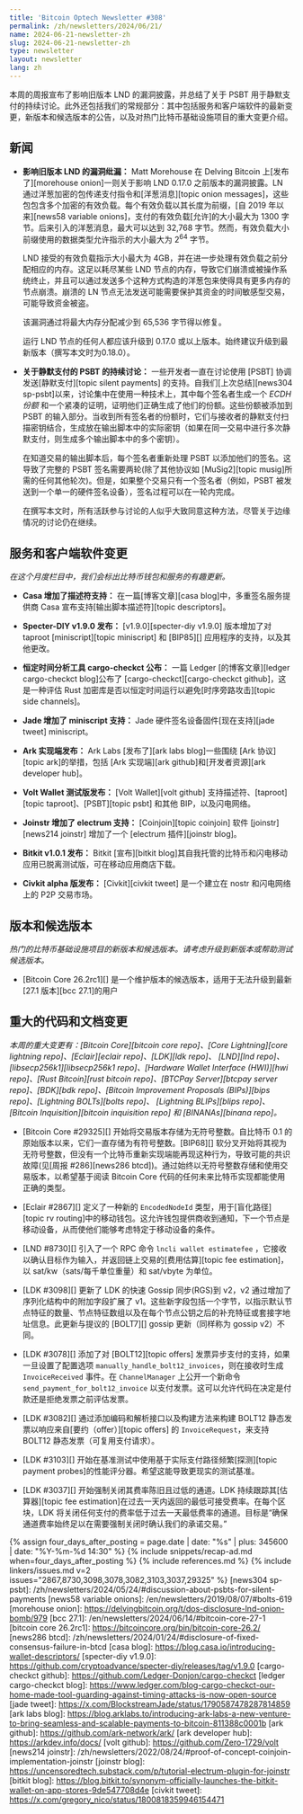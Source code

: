 ```yaml
---
title: 'Bitcoin Optech Newsletter #308'
permalink: /zh/newsletters/2024/06/21/
name: 2024-06-21-newsletter-zh
slug: 2024-06-21-newsletter-zh
type: newsletter
layout: newsletter
lang: zh
---
```

本周的周报宣布了影响旧版本 LND 的漏洞披露，并总结了关于 PSBT 用于静默支付的持续讨论。此外还包括我们的常规部分：其中包括服务和客户端软件的最新变更，新版本和候选版本的公告，以及对热门比特币基础设施项目的重大变更介绍。

## 新闻

- **<!--Disclosure-of-vulnerability-affecting-old-versions-of-LND-->影响旧版本 LND 的漏洞纰漏：** Matt Morehouse 在 Delving Bitcoin 上[发布了][morehouse onion]一则关于影响 LND 0.17.0 之前版本的漏洞披露。LN 通过洋葱加密的包传递支付指令和[洋葱消息][topic onion messages]，这些包包含多个加密的有效负载。每个有效负载以其长度为前缀，[自 2019 年以来][news58 variable onions]，支付的有效负载[允许]的大小最大为 1300 字节。后来引入的洋葱消息，最大可以达到 32,768 字节。然而，有效负载大小前缀使用的数据类型允许指示的大小最大为 2<sup>64</sup> 字节。

  LND 接受的有效负载指示大小最大为 4GB，并在进一步处理有效负载之前分配相应的内存。这足以耗尽某些 LND 节点的内存，导致它们崩溃或被操作系统终止，并且可以通过发送多个这种方式构造的洋葱包来使得具有更多内存的节点崩溃。崩溃的 LN 节点无法发送可能需要保护其资金的时间敏感型交易，可能导致资金被盗。

  该漏洞通过将最大内存分配减少到 65,536 字节得以修复。

  运行 LND 节点的任何人都应该升级到 0.17.0 或以上版本。始终建议升级到最新版本（撰写本文时为0.18.0）。

- **<!--Continued-discussion-of-PSBTs-for-silent-payments-->关于静默支付的 PSBT 的持续讨论：** 一些开发者一直在讨论使用 [PSBT] 协调发送[静默支付][topic silent payments] 的支持。自我们[上次总结][news304 sp-psbt]以来，讨论集中在使用一种技术上，其中每个签名者生成一个 _ECDH 份额_ 和一个紧凑的证明，证明他们正确生成了他们的份额。这些份额被添加到 PSBT 的输入部分。当收到所有签名者的份额时，它们与接收者的静默支付扫描密钥结合，生成放在输出脚本中的实际密钥（如果在同一交易中进行多次静默支付，则生成多个输出脚本中的多个密钥）。

  在知道交易的输出脚本后，每个签名者重新处理 PSBT 以添加他们的签名。这导致了完整的 PSBT 签名需要两轮(除了其他协议如 [MuSig2][topic musig]所需的任何其他轮次)。但是，如果整个交易只有一个签名者（例如，PSBT 被发送到一个单一的硬件签名设备），签名过程可以在一轮内完成。

  在撰写本文时，所有活跃参与讨论的人似乎大致同意这种方法，尽管关于边缘情况的讨论仍在继续。

## 服务和客户端软件变更

*在这个月度栏目中，我们会标出比特币钱包和服务的有趣更新。*

- **<!--Casa-adds-descriptor-support-->Casa 增加了描述符支持：**
  在一篇[博客文章][casa blog]中，多重签名服务提供商 Casa 宣布支持[输出脚本描述符][topic descriptors]。

- **<!--Specter-DIY-v1.9.0-released-->Specter-DIY v1.9.0 发布：**
  [v1.9.0][specter-diy v1.9.0] 版本增加了对 taproot [miniscript][topic miniscript] 和 [BIP85][] 应用程序的支持，以及其他更改。

- **<!--Constant-time-analysis-tool-cargo-checkct-announced-->恒定时间分析工具 cargo-checkct 公布：**
  一篇 Ledger [的博客文章][ledger cargo-checkct blog]公布了 [cargo-checkct][cargo-checkct github]，这是一种评估 Rust 加密库是否以恒定时间运行以避免[时序旁路攻击][topic side channels]。

- **<!--Jade-adds-miniscript-support-->Jade 增加了 miniscript 支持：**
  Jade 硬件签名设备固件[现在支持][jade tweet] miniscript。

- **<!--Ark-implementation-announced-->Ark 实现端发布：**
  Ark Labs [发布了][ark labs blog]一些围绕 [Ark 协议][topic ark]的举措，包括 [Ark 实现端][ark github]和[开发者资源][ark developer hub]。

- **<!--Volt-Wallet-beta-announced-->Volt Wallet 测试版发布：**
  [Volt Wallet][volt github] 支持描述符、[taproot][topic taproot]、[PSBT][topic psbt] 和其他 BIP，以及闪电网络。

- **<!--Joinstr-adds-electrum-support-->Joinstr 增加了 electrum 支持：**
  [Coinjoin][topic coinjoin] 软件 [joinstr][news214 joinstr] 增加了一个 [electrum 插件][joinstr blog]。

- **<!--Bitkit-v1.0.1-released-->Bitkit v1.0.1 发布：**
  Bitkit [宣布][bitkit blog]其自我托管的比特币和闪电移动应用已脱离测试版，可在移动应用商店下载。

- **<!--Civkit-alpha-announced-->Civkit alpha 版发布：**
  [Civkit][civkit tweet] 是一个建立在 nostr 和闪电网络上的 P2P 交易市场。

## 版本和候选版本

*热门的比特币基础设施项目的新版本和候选版本。请考虑升级到新版本或帮助测试候选版本。*

- [Bitcoin Core 26.2rc1][] 是一个维护版本的候选版本，适用于无法升级到最新[27.1 版本][bcc 27.1]的用户

## 重大的代码和文档变更

_本周的重大变更有：[Bitcoin Core][bitcoin core repo]、[Core Lightning][core lightning repo]、[Eclair][eclair repo]、[LDK][ldk repo]、
[LND][lnd repo]、[libsecp256k1][libsecp256k1 repo]、[Hardware Wallet Interface (HWI)][hwi repo]、[Rust Bitcoin][rust bitcoin repo]、[BTCPay
Server][btcpay server repo]、[BDK][bdk repo]、[Bitcoin Improvement Proposals (BIPs)][bips repo]、[Lightning BOLTs][bolts repo]、
[Lightning BLIPs][blips repo]、[Bitcoin Inquisition][bitcoin inquisition repo] 和 [BINANAs][binana repo]。_

- [Bitcoin Core #29325][] 开始将交易版本存储为无符号整数。自比特币 0.1 的原始版本以来，它们一直存储为有符号整数。[BIP68][] 软分叉开始将其视为无符号整数，但没有一个比特币重新实现端能再现这种行为，导致可能的共识故障(见[周报 #286][news286 btcd])。通过始终以无符号整数存储和使用交易版本，以希望基于阅读 Bitcoin Core 代码的任何未来比特币实现都能使用正确的类型。

- [Eclair #2867][] 定义了一种新的 `EncodedNodeId` 类型，用于[盲化路径][topic rv routing]中的移动钱包。这允许钱包提供商收到通知，下一个节点是移动设备，从而使他们能够考虑特定于移动设备的条件。

- [LND #8730][] 引入了一个 RPC 命令 `lncli wallet estimatefee` ，它接收以确认目标作为输入，并返回链上交易的[费用估算][topic fee estimation]，以 sat/kw（sats/每千单位重量）和 sat/vbyte 为单位。

- [LDK #3098][] 更新了 LDK 的快速 Gossip 同步(RGS)到 v2，v2 通过增加了序列化结构中的附加字段扩展了 v1。这些新字段包括一个字节，以指示默认节点特征的数量、节点特征数组以及在每个节点公钥之后的补充特征或套接字地址信息。此更新与提议的 [BOLT7][] gossip 更新（同样称为 gossip v2）不同。

- [LDK #3078][] 添加了对 [BOLT12][topic offers] 发票异步支付的支持，如果一旦设置了配置选项 `manually_handle_bolt12_invoices`，则在接收时生成 `InvoiceReceived` 事件。在 `ChannelManager` 上公开一个新命令 `send_payment_for_bolt12_invoice` 以支付发票。这可以允许代码在决定是付款还是拒绝发票之前评估发票。

- [LDK #3082][] 通过添加编码和解析接口以及构建方法来构建 BOLT12 静态发票以响应来自[要约（offer）][topic offers] 的 `InvoiceRequest`，来支持 BOLT12 静态发票（可复用支付请求）。 

- [LDK #3103][] 开始在基准测试中使用基于实际支付路径频繁[探测][topic payment probes]的性能评分器。希望这能导致更现实的测试基准。

- [LDK #3037][] 开始强制关闭其费率陈旧且过低的通道。LDK 持续跟踪其[估算器][topic fee estimation]在过去一天内返回的最低可接受费率。在每个区块，LDK 将关闭任何支付的费率低于过去一天最低费率的通道。目标是“确保通道费率始终足以在需要强制关闭时确认我们的承诺交易。”

{% assign four_days_after_posting = page.date | date: "%s" | plus: 345600 | date: "%Y-%m-%d 14:30" %}
{% include snippets/recap-ad.md when=four_days_after_posting %}
{% include references.md %}
{% include linkers/issues.md v=2 issues="2867,8730,3098,3078,3082,3103,3037,29325" %}
[news304 sp-psbt]: /zh/newsletters/2024/05/24/#discussion-about-psbts-for-silent-payments
[news58 variable onions]: /en/newsletters/2019/08/07/#bolts-619
[morehouse onion]: https://delvingbitcoin.org/t/dos-disclosure-lnd-onion-bomb/979
[bcc 27.1]: /en/newsletters/2024/06/14/#bitcoin-core-27-1
[bitcoin core 26.2rc1]: https://bitcoincore.org/bin/bitcoin-core-26.2/
[news286 btcd]: /zh/newsletters/2024/01/24/#disclosure-of-fixed-consensus-failure-in-btcd
[casa blog]: https://blog.casa.io/introducing-wallet-descriptors/
[specter-diy v1.9.0]: https://github.com/cryptoadvance/specter-diy/releases/tag/v1.9.0
[cargo-checkct github]: https://github.com/Ledger-Donjon/cargo-checkct
[ledger cargo-checkct blog]: https://www.ledger.com/blog-cargo-checkct-our-home-made-tool-guarding-against-timing-attacks-is-now-open-source
[jade tweet]: https://x.com/BlockstreamJade/status/1790587478287814859
[ark labs blog]: https://blog.arklabs.to/introducing-ark-labs-a-new-venture-to-bring-seamless-and-scalable-payments-to-bitcoin-811388c0001b
[ark github]: https://github.com/ark-network/ark/
[ark developer hub]: https://arkdev.info/docs/
[volt github]: https://github.com/Zero-1729/volt
[news214 joinstr]: /zh/newsletters/2022/08/24/#proof-of-concept-coinjoin-implementation-joinstr
[joinstr blog]: https://uncensoredtech.substack.com/p/tutorial-electrum-plugin-for-joinstr
[bitkit blog]: https://blog.bitkit.to/synonym-officially-launches-the-bitkit-wallet-on-app-stores-9de547708d4e
[civkit tweet]: https://x.com/gregory_nico/status/1800818359946154471
